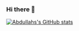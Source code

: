 ### Hi there 👋

<!--
**Abdullah9340/Abdullah9340** is a ✨ _special_ ✨ repository because its `README.md` (this file) appears on your GitHub profile.

Here are some ideas to get you started:

- 🔭 I’m currently working on ...
- 🌱 I’m currently learning ...
- 👯 I’m looking to collaborate on ...
- 🤔 I’m looking for help with ...
- 💬 Ask me about ...
- 📫 How to reach me: ...
- 😄 Pronouns: ...
- ⚡ Fun fact: ...
-->

[![Abdullahs's GitHub stats](https://github-readme-stats.vercel.app/api?username=Abdullah9340&count_private=true)](https://github.com/anuraghazra/github-readme-stats)
